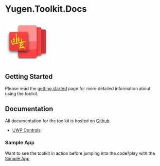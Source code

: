 # Yugen.Toolkit.Docs
![logo](/images/logo.png)

## Getting Started
Please read the [getting started](https://emiliano84.github.io/Yugen.Toolkit.Docs/articles/gettingStarted.html) page for more detailed information about using the toolkit.

## Documentation
All documentation for the toolkit is hosted on [Github](https://emiliano84.github.io/Yugen.Toolkit.Docs/)
- [UWP Controls](https://emiliano84.github.io/Toolkit.Docs/metadata/uwp.controls/index.html)

###  Sample App
Want to see the toolkit in action before jumping into the code?play with the [Sample App](https://github.com/emiliano84/Yugen.Toolkit)
